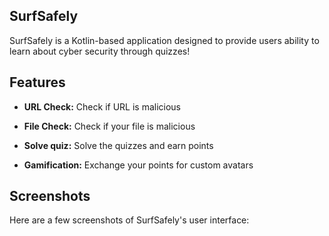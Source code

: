## SurfSafely

SurfSafely is a Kotlin-based application designed to provide users ability to learn about cyber security through quizzes!

## Features

- **URL Check:** Check if URL is malicious

- **File Check:** Check if your file is malicious

- **Solve quiz:** Solve the quizzes and earn points

- **Gamification:** Exchange your points for custom avatars

## Screenshots

Here are a few screenshots of SurfSafely's user interface:

